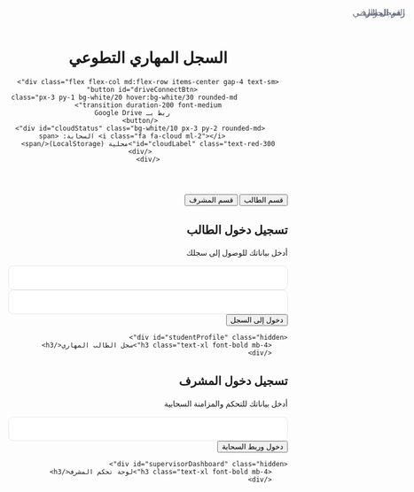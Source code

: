 <!DOCTYPE html>
<html lang="ar" dir="rtl">
<head>
<meta charset="utf-8" />
<meta name="viewport" content="width=device-width,initial-scale=1" />
<title>السجل المهاري التطوعي – الإصدار السحابي</title>
<script src="https://cdn.tailwindcss.com"></script>
<link href="https://cdnjs.cloudflare.com/ajax/libs/font-awesome/6.4.0/css/all.min.css" rel="stylesheet">
<style>
  body { font-family: 'Cairo', system-ui, -apple-system, "Segoe UI", Roboto, "Helvetica Neue", Arial; }
  /* Modal backdrop */
  .modal-backdrop { background: rgba(0,0,0,0.45); }

  /* New styles for floating label and button consistency */
  .floating-label {
      position: relative;
      margin-bottom: 20px;
  }
  .floating-label input {
      width: 100%;
      padding: 16px 12px 8px 12px;
      border: 1px solid #e5e7eb;
      border-radius: 0.5rem;
      background: white;
      font-size: 16px;
      transition: all 0.3s ease;
  }
  .floating-label label {
      position: absolute;
      top: 16px;
      right: 12px;
      font-size: 16px;
      color: #6b7280;
      transition: all 0.3s ease;
      pointer-events: none;
      padding: 0 4px;
  }
  .floating-label input:focus + label,
  .floating-label input:not(:placeholder-shown) + label {
      top: -8px;
      font-size: 12px;
      color: #4f46e5;
      background: #f9fafb;
      font-weight: 600;
  }
</style>
<script src="https://apis.google.com/js/api.js" defer></script>
</head>
<body class="bg-gray-50 min-h-screen text-gray-800">

<header class="bg-gradient-to-r from-blue-600 to-indigo-700 text-white py-6 shadow relative">
  <div class="container mx-auto flex items-center justify-between px-4">
    <div class="flex items-center gap-4">
      <div id="logoContainer" class="w-16 h-16 bg-white rounded-full flex items-center justify-center p-1 shadow-lg">
        <i class="fas fa-school text-indigo-700 text-3xl"></i>
      </div>
      <h1 class="text-2xl font-bold">السجل المهاري التطوعي</h1>
    </div>
    
    <div class="flex flex-col md:flex-row items-center gap-4 text-sm">
        <button id="driveConnectBtn" 
                class="px-3 py-1 bg-white/20 hover:bg-white/30 rounded-md transition duration-200 font-medium">
            ربط بـ Google Drive
        </button>
        <div id="cloudStatus" class="bg-white/10 px-3 py-2 rounded-md">
            <i class="fa fa-cloud ml-2"></i> السحابة: <span id="cloudLabel" class="text-red-300">محلية (LocalStorage)</span>
        </div>
    </div>
  </div>
</header>

<div class="container mx-auto px-4 mt-6">
  <div class="flex justify-center gap-4">
    <button id="studentTab" onclick="showSection('student')" class="px-6 py-3 bg-indigo-600 text-white rounded-2xl shadow">قسم الطالب</button>
    <button id="supervisorTab" onclick="showSection('supervisor')" class="px-6 py-3 bg-gray-200 text-gray-700 rounded-2xl shadow">قسم المشرف</button>
  </div>
</div>

<main class="container mx-auto px-4 mt-8">

  <section id="studentSection" class="">
    <div id="studentLogin" class="max-w-lg mx-auto bg-white rounded-3xl shadow p-8">
      <div class="text-center mb-6">
        <i class="fa fa-user-graduate text-4xl text-indigo-600 mb-4"></i>
        <h2 class="text-2xl font-bold">تسجيل دخول الطالب</h2>
        <p class="text-gray-600">أدخل بياناتك للوصول إلى سجلك</p>
      </div>
      <form onsubmit="studentLoginSubmit(event)">
        <div class="floating-label">
            <input type="tel" id="studentPhone" placeholder=" " required>
            <label>رقم الجوال</label>
        </div>
        <div class="floating-label">
            <input type="text" id="studentId" placeholder=" " required>
            <label>السجل المدني</label>
        </div>
        <button type="submit" class="w-full bg-indigo-600 hover:bg-indigo-700 text-white font-bold py-3 px-4 rounded-xl transition duration-200">
          دخول إلى السجل
        </button>
      </form>
    </div>
    
    <div id="studentProfile" class="hidden">
        <h3 class="text-xl font-bold mb-4">سجل الطالب المهاري</h3>
        </div>
  </section>

  <section id="supervisorSection" class="hidden">
    <div id="supervisorLogin" class="max-w-lg mx-auto bg-white rounded-3xl shadow p-8">
      <div class="text-center mb-6">
        <i class="fa fa-user-tie text-4xl text-purple-600 mb-4"></i>
        <h2 class="text-2xl font-bold">تسجيل دخول المشرف</h2>
        <p class="text-gray-600">أدخل بياناتك للتحكم والمزامنة السحابية</p>
      </div>
      <form onsubmit="supervisorLoginSubmit(event)">
        <div class="floating-label">
            <input type="text" id="supervisorCode" placeholder=" " required>
            <label>رمز المشرف</label>
        </div>
        <button type="submit" class="w-full bg-purple-600 hover:bg-purple-700 text-white font-bold py-3 px-4 rounded-xl transition duration-200">
          دخول وربط السحابة
        </button>
      </form>
    </div>

    <div id="supervisorDashboard" class="hidden">
        <h3 class="text-xl font-bold mb-4">لوحة تحكم المشرف</h3>
        </div>
  </section>
</main>


<script>
    // =======================================================
    // إعدادات Google Drive API (يجب استبدالها بقيمك الحقيقية)
    // =======================================================
    const CLIENT_ID = 'YOUR_CLIENT_ID.apps.googleusercontent.com'; // 💡 استبدل هنا
    const API_KEY = 'YOUR_API_KEY'; // 💡 استبدل هنا (إذا لزم الأمر)
    const DISCOVERY_DOCS = ["https://www.googleapis.com/discovery/v1/apis/drive/v3/rest"];
    const SCOPES = 'https://www.googleapis.com/auth/drive.file profile'; 

    // حالة التطبيق
    let authInstance;
    let driveFileId = null;
    const DRIVE_FILENAME = 'volunteer_log_data.json';
    const STORAGE_MODE_DRIVE = 'drive';
    const STORAGE_MODE_LOCAL = 'local';
    let currentStorageMode = STORAGE_MODE_LOCAL; 

    // =======================================================
    // 1. وظائف التنقل (تمت إضافتها لحل مشكلة اختفاء الصفحة)
    // =======================================================
    
    /**
     * تبديل عرض الأقسام الرئيسية (الطالب/المشرف)
     */
    function showSection(sectionId) {
        // إخفاء جميع الأقسام
        document.getElementById('studentSection').classList.add('hidden');
        document.getElementById('supervisorSection').classList.add('hidden');
        
        // إزالة حالة النشاط من جميع أزرار التبويبات
        document.getElementById('studentTab').classList.remove('bg-indigo-600', 'text-white');
        document.getElementById('studentTab').classList.add('bg-gray-200', 'text-gray-700');
        document.getElementById('supervisorTab').classList.remove('bg-purple-600', 'text-white');
        document.getElementById('supervisorTab').classList.add('bg-gray-200', 'text-gray-700');

        // إظهار القسم المطلوب
        const targetSection = document.getElementById(sectionId + 'Section');
        if (targetSection) {
            targetSection.classList.remove('hidden');
            // تفعيل زر التبويب
            const targetTab = document.getElementById(sectionId + 'Tab');
            if (targetTab) {
                targetTab.classList.remove('bg-gray-200', 'text-gray-700');
                targetTab.classList.add(sectionId === 'student' ? 'bg-indigo-600' : 'bg-purple-600', 'text-white');
            }
        }
    }


    // =======================================================
    // 2. وظائف Google Drive API والتهيئة
    // =======================================================

    function updateCloudStatus() {
        // ... (منطق تحديث حالة السحابة كما ورد سابقًا) ...
        const cloudLabel = document.getElementById('cloudLabel');
        const connectButton = document.getElementById('driveConnectBtn');

        if (!cloudLabel || !connectButton) return;

        if (!authInstance || !authInstance.isSignedIn.get()) {
            currentStorageMode = STORAGE_MODE_LOCAL;
        }

        if (currentStorageMode === STORAGE_MODE_DRIVE) {
            cloudLabel.textContent = 'سحابية (Google Drive)';
            cloudLabel.className = 'text-green-300';
            connectButton.textContent = 'قطع الاتصال بـ Drive';
            connectButton.onclick = handleSignoutClick;
            connectButton.classList.remove('bg-white/20');
            connectButton.classList.add('bg-red-500/50');
        } else {
            cloudLabel.textContent = 'محلية (LocalStorage)';
            cloudLabel.className = 'text-red-300';
            connectButton.textContent = 'ربط بـ Google Drive';
            connectButton.onclick = handleAuthClick;
            connectButton.classList.remove('bg-red-500/50');
            connectButton.classList.add('bg-white/20');
        }
    }

    function initClient() {
        if (CLIENT_ID.includes('YOUR_CLIENT_ID')) {
             console.error("Please replace YOUR_CLIENT_ID with your actual Google Client ID.");
             document.getElementById('cloudLabel').textContent = 'خطأ: لم يتم تعيين Client ID';
             return;
        }

        gapi.client.init({
            apiKey: API_KEY,
            clientId: CLIENT_ID,
            discoveryDocs: DISCOVERY_DOCS,
            scope: SCOPES
        }).then(() => {
            authInstance = gapi.auth2.getAuthInstance();
            authInstance.isSignedIn.listen(updateCloudStatus);
            
            if (authInstance.isSignedIn.get()) {
                currentStorageMode = STORAGE_MODE_DRIVE;
                connectDriveAndLoad();
            }
            updateCloudStatus();
        }, error => {
            console.error("Error initializing GAPI client:", error);
            document.getElementById('cloudLabel').textContent = 'خطأ في تهيئة API';
        });
    }

    function handleAuthClick() {
        authInstance.signIn().then(() => {
            currentStorageMode = STORAGE_MODE_DRIVE;
            connectDriveAndLoad();
        });
    }

    function handleSignoutClick() {
        authInstance.signOut();
        currentStorageMode = STORAGE_MODE_LOCAL;
        driveFileId = null;
        updateCloudStatus();
    }
    
    function connectDriveAndLoad() {
        findOrCreateDriveFile().then(id => {
            driveFileId = id;
            updateCloudStatus();
            // يتم تحميل البيانات تلقائياً بعد الربط
            loadData().then(data => console.log('Loaded data from Drive:', data));
        }).catch(err => {
            console.error("Failed to connect or find file on Drive:", err);
            currentStorageMode = STORAGE_MODE_LOCAL;
            updateCloudStatus();
        });
    }
    
    // (دوال findOrCreateDriveFile, saveData, loadData تظل كما هي في الكود السابق)

    /**
     * تبحث عن ملف البيانات أو تنشئ ملفًا جديدًا إذا لم يكن موجودًا
     */
    function findOrCreateDriveFile() {
        return new Promise((resolve, reject) => {
            gapi.client.drive.files.list({
                q: `name='${DRIVE_FILENAME}' and trashed=false`,
                fields: 'files(id, name)',
                spaces: 'drive',
            }).then(response => {
                const files = response.result.files;
                if (files.length > 0) { resolve(files[0].id); } 
                else {
                    const fileMetadata = { 'name': DRIVE_FILENAME, 'mimeType': 'application/json' };
                    const initialContent = JSON.stringify({ students: [], opportunities: [], settings: {} });
                    
                    const boundary = 'foo_bar_baz';
                    const delimiter = "\r\n--" + boundary + "\r\n";
                    const close_delimiter = "\r\n--" + boundary + "--";

                    const multipartRequestBody =
                        delimiter + 'Content-Type: application/json\r\n\r\n' + JSON.stringify(fileMetadata) +
                        delimiter + 'Content-Type: application/json\r\n\r\n' + initialContent +
                        close_delimiter;

                    gapi.client.request({
                        'path': '/upload/drive/v3/files',
                        'method': 'POST',
                        'params': {'uploadType': 'multipart'},
                        'headers': { 'Content-Type': 'multipart/mixed; boundary="' + boundary + '"' },
                        'body': multipartRequestBody
                    }).then(res => resolve(res.result.id), err => reject(err));
                }
            }, err => reject(err));
        });
    }

    window.saveData = function(data) {
        if (currentStorageMode === STORAGE_MODE_DRIVE && driveFileId) {
            const content = JSON.stringify(data);
            const boundary = 'foo_bar_baz';
            const delimiter = "\r\n--" + boundary + "\r\n";
            const close_delimiter = "\r\n--" + boundary + "--";
            const contentType = 'application/json';
            const metadata = { 'mimeType': contentType };

            const multipartRequestBody =
                delimiter + 'Content-Type: application/json\r\n\r\n' + JSON.stringify(metadata) +
                delimiter + 'Content-Type: ' + contentType + '\r\n\r\n' + content +
                close_delimiter;

            gapi.client.request({
                'path': '/upload/drive/v3/files/' + driveFileId,
                'method': 'PATCH',
                'params': {'uploadType': 'multipart'},
                'headers': { 'Content-Type': 'multipart/mixed; boundary="' + boundary + '"' },
                'body': multipartRequestBody
            }).then(() => console.log('Data saved to Google Drive.'), err => console.error('Error saving to Drive:', err));

        } else {
            localStorage.setItem('appData', JSON.stringify(data));
            console.log('Data saved to LocalStorage.');
        }
    }

    window.loadData = function() {
        if (currentStorageMode === STORAGE_MODE_DRIVE && driveFileId) {
            return gapi.client.drive.files.get({
                fileId: driveFileId,
                alt: 'media'
            }).then(response => {
                console.log('Data loaded from Google Drive.');
                return response.result; 
            }, err => {
                console.error('Error loading data from Drive. Reverting to local data.', err);
                return JSON.parse(localStorage.getItem('appData') || '{}');
            });
        } else {
            const data = localStorage.getItem('appData');
            console.log('Data loaded from LocalStorage.');
            return Promise.resolve(JSON.parse(data || '{}'));
        }
    }


    // =======================================================
    // 3. وظائف تسجيل الدخول
    // =======================================================

    window.studentLoginSubmit = function(event) {
        event.preventDefault();
        alert('تم محاكاة دخول الطالب. هنا يجب أن يظهر سجل الطالب بعد التحقق.');
        // هنا يمكنك إظهار قسم الملف الشخصي للطالب وإخفاء شاشة الدخول
        document.getElementById('studentLogin').classList.add('hidden');
        document.getElementById('studentProfile').classList.remove('hidden');
        
        loadData().then(data => console.log('Student data loaded:', data));
    };
    
    /**
     * وظيفة تسجيل دخول المشرف (مربوطة بالربط السحابي)
     */
    window.supervisorLoginSubmit = function(event) {
        event.preventDefault();
        const supervisorCode = document.getElementById('supervisorCode').value;
        
        if (supervisorCode === '12345') { // 💡 يجب استبدال هذا بمنطق تحقق حقيقي
             alert('تم تسجيل دخول المشرف بنجاح.');
             
             // إخفاء شاشة الدخول وإظهار لوحة التحكم
             document.getElementById('supervisorLogin').classList.add('hidden');
             document.getElementById('supervisorDashboard').classList.remove('hidden');

            // 💡 عند نجاح تسجيل الدخول، ابدأ عملية ربط Google Drive إذا لم يكن متصلاً
            if (!authInstance.isSignedIn.get()) {
                handleAuthClick(); 
            } else {
                currentStorageMode = STORAGE_MODE_DRIVE;
                updateCloudStatus();
                loadData().then(data => console.log('Supervisor logged in, data loaded from Drive.'));
            }
        } else {
             alert('رمز المشرف غير صحيح.');
        }
    };


    // عند تحميل الصفحة، ابدأ بتهيئة API وعرض قسم الطالب الافتراضي
    window.addEventListener('load', () => {
         if (typeof gapi !== 'undefined') {
            gapi.load('client:auth2', initClient);
        }
        showSection('student');
    });
</script>
</body>
</html>
